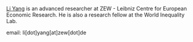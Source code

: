 [Li Yang](https://sites.google.com/view/lyang/) is an advanced researcher at ZEW - Leibniz Centre for European Economic Research. He is also a research fellow at the World Inequality Lab.

email: li[dot]yang[at]zew[dot]de
